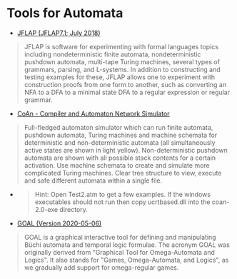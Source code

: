 # Tools for Automata

- [JFLAP (JFLAP7.1; July 2018)](http://www.jflap.org/)

> JFLAP is software for experimenting with formal languages topics 
including nondeterministic finite automata, nondeterministic pushdown automata, 
multi-tape Turing machines, several types of grammars, parsing, and L-systems.
In addition to constructing and testing examples for these, 
JFLAP allows one to experiment with construction proofs from one form to another,
such as converting an NFA to a DFA to a minimal state DFA to a regular expression 
or regular grammar.

- [CoAn - Compiler and Automaton Network Simulator](https://www.elstel.org/coan/index.html.en)

> Full-fledged automaton simulator which can run finite automata, pushdown automata, 
Turing machines and machine schemata for deterministic and non-deterministic automata 
(all simultaneously active states are shown in light yellow).
Non-deterministic pushdown automata are shown with all possible stack contents 
for a certain activation. 
Use machine schemata to create and simulate more complicated Turing machines.
Clear tree structure to view, execute and safe different automata within a single file.

  - > Hint: Open Test2.atm to get a few examples. If the windows executables should not run then copy ucrtbased.dll into the coan-2.0-exe directory.

- [GOAL (Version 2020-05-06)](http://goal.im.ntu.edu.tw/wiki/doku.php)

> GOAL is a graphical interactive tool for defining and manipulating Büchi automata and temporal logic formulae. 
The acronym GOAL was originally derived from "Graphical Tool for Omega-Automata and Logics". 
It also stands for "Games, Omega-Automata, and Logics", as we gradually add support for omega-regular games.